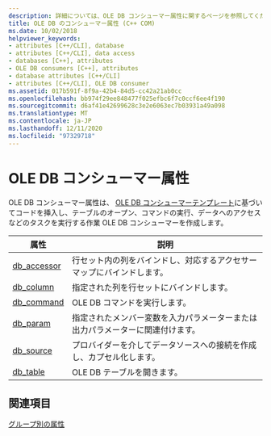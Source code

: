 ```yaml
---
description: 詳細については、OLE DB コンシューマー属性に関するページを参照してください。
title: OLE DB のコンシューマー属性 (C++ COM)
ms.date: 10/02/2018
helpviewer_keywords:
- attributes [C++/CLI], database
- attributes [C++/CLI], data access
- databases [C++], attributes
- OLE DB consumers [C++], attributes
- database attributes [C++/CLI]
- attributes [C++/CLI], OLE DB consumer
ms.assetid: 017b591f-8f9a-42b4-84d5-cc42a21ab0cc
ms.openlocfilehash: bb974f29ee848477f025efbc6f7c0ccf6ee4f190
ms.sourcegitcommit: d6af41e42699628c3e2e6063ec7b03931a49a098
ms.translationtype: MT
ms.contentlocale: ja-JP
ms.lasthandoff: 12/11/2020
ms.locfileid: "97329718"
---
```

# <a name="ole-db-consumer-attributes"></a>OLE DB コンシューマー属性

OLE DB コンシューマー属性は、 [OLE DB コンシューマーテンプレート](../../data/oledb/ole-db-consumer-templates-reference.md)に基づいてコードを挿入し、テーブルのオープン、コマンドの実行、データへのアクセスなどのタスクを実行する作業 OLE DB コンシューマーを作成します。

|属性|説明|
|---------------|-----------------|
|[db_accessor](db-accessor.md)|行セット内の列をバインドし、対応するアクセサーマップにバインドします。|
|[db_column](db-column.md)|指定された列を行セットにバインドします。|
|[db_command](db-command.md)|OLE DB コマンドを実行します。|
|[db_param](db-param.md)|指定されたメンバー変数を入力パラメーターまたは出力パラメーターに関連付けます。|
|[db_source](db-source.md)|プロバイダーを介してデータソースへの接続を作成し、カプセル化します。|
|[db_table](db-table.md)|OLE DB テーブルを開きます。|

## <a name="see-also"></a>関連項目

[グループ別の属性](attributes-by-group.md)
